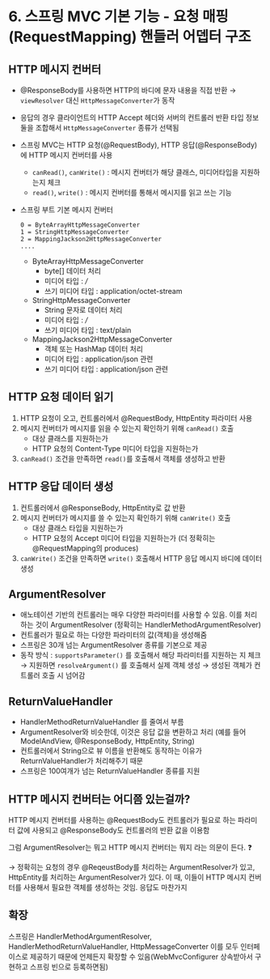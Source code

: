 # 6. 스프링 MVC 기본 기능 - 요청 매핑(RequestMapping) 핸들러 어뎁터 구조


## HTTP 메시지 컨버터

- @ResponseBody를 사용하면 HTTP의 바디에 문자 내용을 직접 반환 → `viewResolver` 대신 `HttpMessageConverter`가 동작
- 응답의 경우 클라이언트의 HTTP Accept 헤더와 서버의 컨트롤러 반환 타입 정보 둘을 조합해서 `HttpMessageConverter` 종류가 선택됨
- 스프링 MVC는 HTTP 요청(@RequestBody), HTTP 응답(@ResponseBody)에 HTTP 메시지 컨버터를 사용
    - `canRead()`, `canWrite()` : 메시지 컨버터가 해당 클래스, 미디어타입을 지원하는지 체크
    - `read()`, `write()` : 메시지 컨버터를 통해서 메시지를 읽고 쓰는 기능
- 스프링 부트 기본 메시지 컨버터
    
    ```
    0 = ByteArrayHttpMessageConverter
    1 = StringHttpMessageConverter
    2 = MappingJackson2HttpMessageConverter
    ....
    ```
    
    - ByteArrayHttpMessageConverter
        - byte[] 데이터 처리
        - 미디어 타입 : */*
        - 쓰기 미디어 타입 : application/octet-stream
    - StringHttpMessageConverter
        - String 문자로 데이터 처리
        - 미디어 타입 : */*
        - 쓰기 미디어 타입 : text/plain
    - MappingJackson2HttpMessageConverter
        - 객체 또는 HashMap 데이터 처리
        - 미디어 타입 : application/json 관련
        - 쓰기 미디어 타입 : application/json 관련
        

## HTTP 요청 데이터 읽기

1. HTTP 요청이 오고, 컨트롤러에서 @RequestBody, HttpEntity 파라미터 사용
2. 메시지 컨버터가 메시지를 읽을 수 있는지 확인하기 위해 `canRead()` 호출
    - 대상 클래스를 지원하는가
    - HTTP 요청의 Content-Type 미디어 타입을 지원하는가
3. `canRead()` 조건을 만족하면 `read()`를 호출해서 객체를 생성하고 반환

## HTTP 응답 데이터 생성

1. 컨트롤러에서 @ResponseBody, HttpEntity로 값 반환
2. 메시지 컨버터가 메시지를 쓸 수 있는지 확인하기 위해 `canWrite()` 호출
    - 대상 클래스 타입을 지원하는가
    - HTTP 요청의 Accept 미디어 타입을 지원하는가 (더 정확히는 @RequestMapping의 produces)
3. `canWrite()` 조건을 만족하면 `write()` 호출해서 HTTP 응답 메시지 바디에 데이터 생성

## ArgumentResolver

- 애노테이션 기반의 컨트롤러는 매우 다양한 파라미터를 사용할 수 있음. 이를 처리하는 것이 ArgumentResolver (정확히는 HandlerMethodArgumentResolver)
- 컨트롤러가 필요로 하는 다양한 파라미터의 값(객체)을 생성해줌
- 스프링은 30개 넘는 ArgumentResolver 종류를 기본으로 제공
- 동작 방식 : `supportsParameter()` 를 호출해서 해당 파라미터를 지원하는 지 체크 → 지원하면 `resolveArgument()` 를 호출해서 실제 객체 생성 → 생성된 객체가 컨트롤러 호출 시 넘어감

## ReturnValueHandler

- HandlerMethodReturnValueHandler 를 줄여서 부름
- ArgumentResolver와 비슷한데, 이것은 응답 값을 변환하고 처리 (예를 들어 ModelAndView, @ResponseBody, HttpEntity, String)
- 컨트롤러에서 String으로 뷰 이름을 반환해도 동작하는 이유가 ReturnValueHandler가 처리해주기 때문
- 스프링은 100여개가 넘는 ReturnValueHandler 종류를 지원

## HTTP 메시지 컨버터는 어디쯤 있는걸까?

HTTP 메시지 컨버터를 사용하는 @RequestBody도 컨트롤러가 필요로 하는 파라미터 값에 사용되고 @ResponseBody도 컨트롤러의 반환 값을 이용함

그럼 ArgumentResolver는 뭐고 HTTP 메시지 컨버터는 뭐지 라는 의문이 든다. ❓

→ 정확히는 요청의 경우 @ReqeustBody를 처리하는 ArgumentResolver가 있고, HttpEntity를 처리하는 ArgumentResolver가 있다. 이 때, 이들이 HTTP 메시지 컨버터를 사용해서 필요한 객체를 생성하는 것임. 응답도 마찬가지

## 확장

스프링은 HandlerMethodArgumentResolver, HandlerMethodReturnValueHandler, HttpMessageConverter 이를 모두 인터페이스로 제공하기 때문에 언제든지 확장할 수 있음(WebMvcConfigurer 상속받아서 구현하고 스프링 빈으로 등록하면됨)
